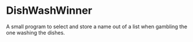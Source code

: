 # DishWashWinner
A small program to select and store a name out of a list when gambling the one washing the dishes.
